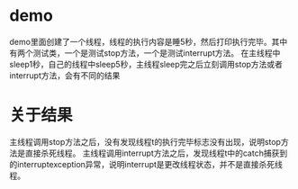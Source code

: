 # demo
demo里面创建了一个线程，线程的执行内容是睡5秒，然后打印执行完毕。其中有两个测试类，一个是测试stop方法，一个是测试interrupt方法。
在主线程中sleep1秒，自己的线程中sleep5秒，主线程sleep完之后立刻调用stop方法或者interrupt方法，会有不同的结果


# 关于结果
主线程调用stop方法之后，没有发现线程t的执行完毕标志没有出现，说明stop方法是直接杀死线程。
主线程调用interrupt方法之后，发现线程t中的catch捕获到的interruptexception异常，说明interrupt是更改线程状态，并不是直接杀死线程。